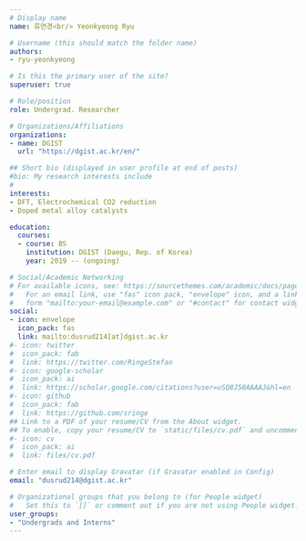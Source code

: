 ```yaml
---
# Display name
name: 류연경<br/> Yeonkyeong Ryu

# Username (this should match the folder name)
authors:
- ryu-yeonkyeong

# Is this the primary user of the site?
superuser: true

# Role/position
role: Undergrad. Researcher

# Organizations/Affiliations
organizations:
- name: DGIST
  url: "https://dgist.ac.kr/en/"

## Short bio (displayed in user profile at end of posts)
#bio: My research interests include 
#
interests:
- DFT, Electrochemical CO2 reduction
- Doped metal alloy catalysts

education:
  courses:
  - course: BS
    institution: DGIST (Daegu, Rep. of Korea)
    year: 2019 -- (ongoing)

# Social/Academic Networking
# For available icons, see: https://sourcethemes.com/academic/docs/page-builder/#icons
#   For an email link, use "fas" icon pack, "envelope" icon, and a link in the
#   form "mailto:your-email@example.com" or "#contact" for contact widget.
social:
- icon: envelope
  icon_pack: fas
  link: mailto:dusrud214[at]dgist.ac.kr
#- icon: twitter
#  icon_pack: fab
#  link: https://twitter.com/RingeStefan
#- icon: google-scholar
#  icon_pack: ai
#  link: https://scholar.google.com/citations?user=uSQ8J50AAAAJ&hl=en
#- icon: github
#  icon_pack: fab
#  link: https://github.com/sringe
## Link to a PDF of your resume/CV from the About widget.
## To enable, copy your resume/CV to `static/files/cv.pdf` and uncomment the lines below.
#- icon: cv
#  icon_pack: ai
#  link: files/cv.pdf

# Enter email to display Gravatar (if Gravatar enabled in Config)
email: "dusrud214@dgist.ac.kr"

# Organizational groups that you belong to (for People widget)
#   Set this to `[]` or comment out if you are not using People widget.
user_groups:
- "Undergrads and Interns"
---
```



